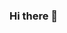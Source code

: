 ### Hi there 👋

<!--
**basmil159/basmil159** is a ✨ _special_ ✨ repository because its `README.md` (this file) appears on your GitHub profile.

# Hi there! 👋 I'm Milan Bhandari.

I'm a passionate junior React frontend developer with a keen interest in expanding my skills in React Native. Although my primary focus is on the frontend, I bring a diverse skill set that includes expertise in Next.js, React.js, HTML, CSS, PHP, WordPress, Shopify, SASS, Tailwind, and NPM.

## 🚀 What I Bring to the Table:

- 💻 Proficient in building responsive and dynamic user interfaces using React.js.
- 🌐 Experienced in web development with Next.js, ensuring optimized and performant applications.
- 🎨 Strong command over HTML, CSS, SASS, and Tailwind for crafting visually appealing designs.
- 🔄 Familiarity with backend technologies, including PHP, NodeJS, to facilitate effective collaboration with backend developers.

## 🌱 What I'm Eager to Learn:

I'm excited about diving into the world of React Native to broaden my skill set and create cross-platform mobile applications. I am always enthusiastic about learning new technologies and staying updated with the ever-evolving landscape of web development.

Let's connect, collaborate, and build some amazing projects together! 🚀
